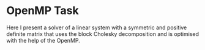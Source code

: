 # OpenMP Task
Here I present a solver of a linear system with a symmetric and positive definite matrix that uses the block Cholesky decomposition and is optimised with the help of the OpenMP. 
